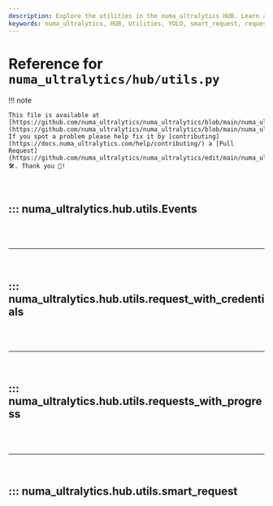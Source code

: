 ```yaml
---
description: Explore the utilities in the numa_ultralytics HUB. Learn about smart_request, request_with_credentials, and more to enhance your YOLO projects.
keywords: numa_ultralytics, HUB, Utilities, YOLO, smart_request, request_with_credentials
---
```


# Reference for `numa_ultralytics/hub/utils.py`

!!! note

    This file is available at [https://github.com/numa_ultralytics/numa_ultralytics/blob/main/numa_ultralytics/hub/utils.py](https://github.com/numa_ultralytics/numa_ultralytics/blob/main/numa_ultralytics/hub/utils.py). If you spot a problem please help fix it by [contributing](https://docs.numa_ultralytics.com/help/contributing/) a [Pull Request](https://github.com/numa_ultralytics/numa_ultralytics/edit/main/numa_ultralytics/hub/utils.py) 🛠️. Thank you 🙏!

<br>

## ::: numa_ultralytics.hub.utils.Events

<br><br><hr><br>

## ::: numa_ultralytics.hub.utils.request_with_credentials

<br><br><hr><br>

## ::: numa_ultralytics.hub.utils.requests_with_progress

<br><br><hr><br>

## ::: numa_ultralytics.hub.utils.smart_request

<br><br>
